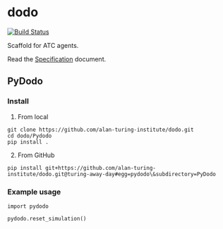 # dodo

[![Build Status](https://travis-ci.com/alan-turing-institute/dodo.svg?branch=master)](https://travis-ci.com/alan-turing-institute/dodo)

Scaffold for ATC agents.

Read the [Specification](Specification.md) document.

## PyDodo

### Install

1. From local

```{bash}
git clone https://github.com/alan-turing-institute/dodo.git
cd dodo/Pydodo
pip install .
```

2. From GitHub

```
pip install git+https://github.com/alan-turing-institute/dodo.git@turing-away-day#egg=pydodo\&subdirectory=PyDodo
```

### Example usage

```{python}
import pydodo

pydodo.reset_simulation()
```
